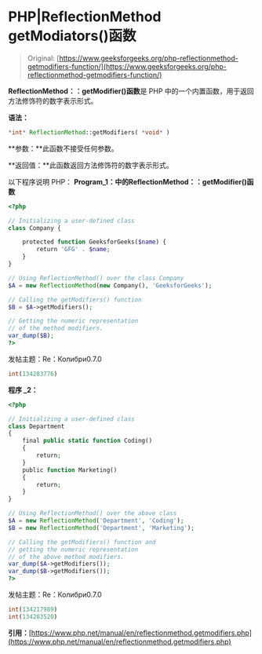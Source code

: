 # PHP|ReflectionMethod getModiators()函数

> Original: [https://www.geeksforgeeks.org/php-reflectionmethod-getmodifiers-function/](https://www.geeksforgeeks.org/php-reflectionmethod-getmodifiers-function/)

**ReflectionMethod：：getModifier()函数**是 PHP 中的一个内置函数，用于返回方法修饰符的数字表示形式。

**语法：**

```php
*int* ReflectionMethod::getModifiers( *void* )
```

**参数：**此函数不接受任何参数。

**返回值：**此函数返回方法修饰符的数字表示形式。

以下程序说明 PHP：
**Program_1：**中的**ReflectionMethod：：getModifier()函数**

```php
<?php

// Initializing a user-defined class
class Company {

    protected function GeeksforGeeks($name) {
        return 'GFG' . $name;
    }
}

// Using ReflectionMethod() over the class Company
$A = new ReflectionMethod(new Company(), 'GeeksforGeeks');

// Calling the getModifiers() function
$B = $A->getModifiers();

// Getting the numeric representation 
// of the method modifiers.
var_dump($B);
?>
```

发帖主题：Re：Колибри0.7.0

```php
int(134283776)

```

**程序 _2：**

```php
<?php

// Initializing a user-defined class
class Department
{
    final public static function Coding()
    {
        return;
    }
    public function Marketing()
    {
        return;
    }
}

// Using ReflectionMethod() over the above class
$A = new ReflectionMethod('Department', 'Coding');
$B = new ReflectionMethod('Department', 'Marketing');

// Calling the getModifiers() function and 
// getting the numeric representation 
// of the above method modifiers.
var_dump($A->getModifiers());
var_dump($B->getModifiers());
?>
```

发帖主题：Re：Колибри0.7.0

```php
int(134217989)
int(134283520)

```

**引用：**[https://www.php.net/manual/en/reflectionmethod.getmodifiers.php](https://www.php.net/manual/en/reflectionmethod.getmodifiers.php)